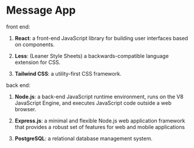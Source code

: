 # Message App

front end:

1. **React**: a front-end JavaScript library for building user interfaces based on components.

2. **Less**: (Leaner Style Sheets) a backwards-compatible language extension for CSS.

3. **Tailwind CSS**: a utility-first CSS framework.

back end:

1. **Node.js**: a back-end JavaScript runtime environment, runs on the V8 JavaScript Engine, and executes JavaScript code outside a web browser.

2. **Express.js**: a minimal and flexible Node.js web application framework that provides a robust set of features for web and mobile applications

3. **PostgreSQL**: a relational database management system.
